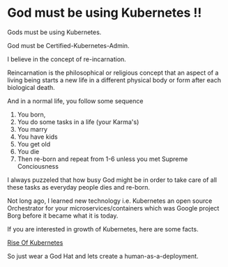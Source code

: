 # God must be using Kubernetes !!

Gods must be using Kubernetes.

God must be Certified-Kubernetes-Admin.

I believe in the concept of re-incarnation.

Reincarnation is the philosophical or religious concept that an aspect of a living being starts a new life in a different physical body or form after each biological death.
 
And in a normal life, you follow some sequence

1. You born,
2. You do some tasks in a life (your Karma's)
3. You marry
4. You have kids
5. You get old 
6. You die 
7. Then re-born and repeat from 1-6 unless you met Supreme Conciousness

I always puzzeled that how busy God might be in order to take care of all these tasks as everyday people dies and re-born.

Not long ago, I learned new technology i.e. Kubernetes an open source Orchestrator for your microservices/containers which was Google project 
Borg before it became what it is today. 

If you are interested in growth of Kubernetes, here are some facts.

[Rise Of Kubernetes](https://www.cncf.io/blog/2018/08/29/cncf-survey-use-of-cloud-native-technologies-in-production-has-grown-over-200-percent/)

So just wear a God Hat and lets create a human-as-a-deployment.
